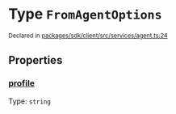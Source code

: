 # Type `FromAgentOptions`
<sub>Declared in [packages/sdk/client/src/services/agent.ts:24](https://github.com/dxos/dxos/blob/52455dba3/packages/sdk/client/src/services/agent.ts#L24)</sub>




## Properties
### [profile](https://github.com/dxos/dxos/blob/52455dba3/packages/sdk/client/src/services/agent.ts#L25)
Type: <code>string</code>





